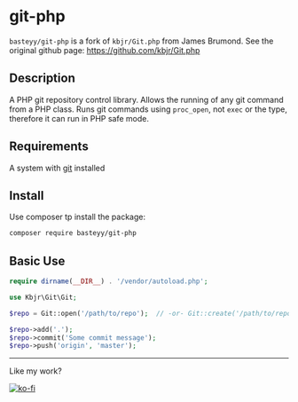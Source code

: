 # git-php

`basteyy/git-php` is a fork of `kbjr/Git.php` from James Brumond. See the original github page: https://github.com/kbjr/Git.php


## Description

A PHP git repository control library. Allows the running of any git command from a PHP class. Runs git commands using `proc_open`, not `exec` or the type, therefore it can run in PHP safe mode.

## Requirements

A system with [git](http://git-scm.com/) installed

## Install

Use composer tp install the package:

```bash
composer require basteyy/git-php
```

## Basic Use

```php
require dirname(__DIR__) . '/vendor/autoload.php';

use Kbjr\Git\Git;

$repo = Git::open('/path/to/repo');  // -or- Git::create('/path/to/repo')

$repo->add('.');
$repo->commit('Some commit message');
$repo->push('origin', 'master');
```

---

Like my work?

[![ko-fi](https://www.ko-fi.com/img/donate_sm.png)](https://ko-fi.com/U7U8MIC8)

